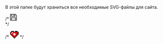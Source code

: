 В этой папке будут храниться все необходимые SVG-файлы для сайта.

/*
<svg svg width="21" height="21" viewBox="0 0 21 21" fill="none" xmlns="http://www.w3.org/2000/svg">
      <rect width="1.61538" height="1.61538" fill="black"/>
      <rect y="1.61523" width="1.61538" height="1.61538" fill="black"/>
      <rect y="3.23096" width="1.61538" height="1.61538" fill="black"/>
      <rect y="4.84619" width="1.61538" height="1.61538" fill="black"/>
      <rect y="6.46143" width="1.61538" height="1.61538" fill="black"/>
      <rect y="8.07715" width="1.61538" height="1.61538" fill="black"/>
      <rect y="9.69238" width="1.61538" height="1.61538" fill="black"/>
      <rect y="11.3076" width="1.61538" height="1.61538" fill="black"/>
      <rect y="12.9229" width="1.61538" height="1.61538" fill="black"/>
      <rect y="14.5386" width="1.61538" height="1.61538" fill="black"/>
      <rect y="16.1538" width="1.61538" height="1.61538" fill="black"/>
      <rect y="17.769" width="1.61538" height="1.61538" fill="black"/>
      <rect y="19.3848" width="1.61538" height="1.61538" fill="black"/>
      <rect x="17.7692" width="1.61538" height="1.61538" transform="rotate(90 17.7692 0)" fill="black"/>
      <rect x="16.1539" width="1.61538" height="1.61538" transform="rotate(90 16.1539 0)" fill="black"/>
      <rect x="14.5385" width="1.61538" height="1.61538" transform="rotate(90 14.5385 0)" fill="black"/>
      <rect x="12.9231" width="1.61538" height="1.61538" transform="rotate(90 12.9231 0)" fill="black"/>
      <rect x="11.3077" width="1.61538" height="1.61538" transform="rotate(90 11.3077 0)" fill="black"/>
      <rect x="9.69232" width="1.61538" height="1.61538" transform="rotate(90 9.69232 0)" fill="black"/>
      <rect x="8.0769" width="1.61538" height="1.61538" transform="rotate(90 8.0769 0)" fill="black"/>
      <rect x="6.46155" width="1.61538" height="1.61538" transform="rotate(90 6.46155 0)" fill="black"/>
      <rect x="4.84613" width="1.61538" height="1.61538" transform="rotate(90 4.84613 0)" fill="black"/>
      <rect x="3.23077" width="1.61538" height="1.61538" transform="rotate(90 3.23077 0)" fill="black"/>
      <rect x="19.3846" y="1.61523" width="1.61538" height="1.61538" transform="rotate(90 19.3846 1.61523)" fill="black"/>
      <rect x="4.84613" y="3.23096" width="1.61538" height="1.61538" transform="rotate(90 4.84613 3.23096)" fill="black"/>
      <rect x="4.84613" y="1.61523" width="1.61538" height="1.61538" transform="rotate(90 4.84613 1.61523)" fill="black"/>
      <rect x="4.84613" y="4.84619" width="1.61538" height="1.61538" transform="rotate(90 4.84613 4.84619)" fill="black"/>
      <rect x="16.1539" y="3.23096" width="1.61538" height="1.61538" transform="rotate(90 16.1539 3.23096)" fill="black"/>
      <rect x="16.1539" y="1.61523" width="1.61538" height="1.61538" transform="rotate(90 16.1539 1.61523)" fill="black"/>
      <rect x="16.1539" y="4.84619" width="1.61538" height="1.61538" transform="rotate(90 16.1539 4.84619)" fill="black"/>
      <rect x="12.9231" y="3.23096" width="1.61538" height="1.61538" transform="rotate(90 12.9231 3.23096)" fill="black"/>
      <rect x="12.9231" y="1.61523" width="1.61538" height="1.61538" transform="rotate(90 12.9231 1.61523)" fill="black"/>
      <rect x="12.9231" y="4.84619" width="1.61538" height="1.61538" transform="rotate(90 12.9231 4.84619)" fill="black"/>
      <rect x="16.1539" y="6.46143" width="1.61538" height="1.61538" transform="rotate(90 16.1539 6.46143)" fill="black"/>
      <rect x="14.5385" y="6.46143" width="1.61538" height="1.61538" transform="rotate(90 14.5385 6.46143)" fill="black"/>
      <rect x="12.9231" y="6.46143" width="1.61538" height="1.61538" transform="rotate(90 12.9231 6.46143)" fill="black"/>
      <rect x="11.3077" y="6.46143" width="1.61538" height="1.61538" transform="rotate(90 11.3077 6.46143)" fill="black"/>
      <rect x="9.69232" y="6.46143" width="1.61538" height="1.61538" transform="rotate(90 9.69232 6.46143)" fill="black"/>
      <rect x="8.0769" y="6.46143" width="1.61538" height="1.61538" transform="rotate(90 8.0769 6.46143)" fill="black"/>
      <rect x="6.46155" y="6.46143" width="1.61538" height="1.61538" transform="rotate(90 6.46155 6.46143)" fill="black"/>
      <rect x="4.84613" y="6.46143" width="1.61538" height="1.61538" transform="rotate(90 4.84613 6.46143)" fill="black"/>
      <rect x="17.7692" y="11.3076" width="1.61538" height="1.61538" transform="rotate(90 17.7692 11.3076)" fill="black"/>
      <rect x="16.1539" y="11.3076" width="1.61538" height="1.61538" transform="rotate(90 16.1539 11.3076)" fill="black"/>
      <rect x="14.5385" y="11.3076" width="1.61538" height="1.61538" transform="rotate(90 14.5385 11.3076)" fill="black"/>
      <rect x="12.9231" y="11.3076" width="1.61538" height="1.61538" transform="rotate(90 12.9231 11.3076)" fill="black"/>
      <rect x="11.3077" y="11.3076" width="1.61538" height="1.61538" transform="rotate(90 11.3077 11.3076)" fill="black"/>
      <rect x="9.69232" y="11.3076" width="1.61538" height="1.61538" transform="rotate(90 9.69232 11.3076)" fill="black"/>
      <rect x="8.0769" y="11.3076" width="1.61538" height="1.61538" transform="rotate(90 8.0769 11.3076)" fill="black"/>
      <rect x="6.46155" y="11.3076" width="1.61538" height="1.61538" transform="rotate(90 6.46155 11.3076)" fill="black"/>
      <rect x="4.84613" y="11.3076" width="1.61538" height="1.61538" transform="rotate(90 4.84613 11.3076)" fill="black"/>
      <rect x="17.7692" y="12.9229" width="1.61538" height="1.61538" transform="rotate(90 17.7692 12.9229)" fill="black"/>
      <rect x="4.84613" y="12.9229" width="1.61538" height="1.61538" transform="rotate(90 4.84613 12.9229)" fill="black"/>
      <rect x="17.7692" y="14.5386" width="1.61538" height="1.61538" transform="rotate(90 17.7692 14.5386)" fill="black"/>
      <rect x="4.84613" y="14.5386" width="1.61538" height="1.61538" transform="rotate(90 4.84613 14.5386)" fill="black"/>
      <rect x="17.7692" y="16.1538" width="1.61538" height="1.61538" transform="rotate(90 17.7692 16.1538)" fill="black"/>
      <rect x="4.84613" y="16.1538" width="1.61538" height="1.61538" transform="rotate(90 4.84613 16.1538)" fill="black"/>
      <rect x="4.84613" y="17.769" width="1.61538" height="1.61538" transform="rotate(90 4.84613 17.769)" fill="black"/>
      <rect x="17.7692" y="17.769" width="1.61538" height="1.61538" transform="rotate(90 17.7692 17.769)" fill="black"/>
      <rect x="19.3846" y="19.3848" width="1.61538" height="1.61538" transform="rotate(90 19.3846 19.3848)" fill="black"/>
      <rect x="17.7692" y="19.3848" width="1.61538" height="1.61538" transform="rotate(90 17.7692 19.3848)" fill="black"/>
      <rect x="16.1539" y="19.3848" width="1.61538" height="1.61538" transform="rotate(90 16.1539 19.3848)" fill="black"/>
      <rect x="14.5385" y="19.3848" width="1.61538" height="1.61538" transform="rotate(90 14.5385 19.3848)" fill="black"/>
      <rect x="12.9231" y="19.3848" width="1.61538" height="1.61538" transform="rotate(90 12.9231 19.3848)" fill="black"/>
      <rect x="11.3077" y="19.3848" width="1.61538" height="1.61538" transform="rotate(90 11.3077 19.3848)" fill="black"/>
      <rect x="9.69232" y="19.3848" width="1.61538" height="1.61538" transform="rotate(90 9.69232 19.3848)" fill="black"/>
      <rect x="8.0769" y="19.3848" width="1.61538" height="1.61538" transform="rotate(90 8.0769 19.3848)" fill="black"/>
      <rect x="6.46155" y="19.3848" width="1.61538" height="1.61538" transform="rotate(90 6.46155 19.3848)" fill="black"/>
      <rect x="4.84613" y="19.3848" width="1.61538" height="1.61538" transform="rotate(90 4.84613 19.3848)" fill="black"/>
      <rect x="3.23077" y="19.3848" width="1.61538" height="1.61538" transform="rotate(90 3.23077 19.3848)" fill="black"/>
      <rect x="21" y="21" width="1.61538" height="1.61538" transform="rotate(-180 21 21)" fill="black"/>
      <rect x="21" y="19.3848" width="1.61538" height="1.61538" transform="rotate(-180 21 19.3848)" fill="black"/>
      <rect x="21" y="17.769" width="1.61538" height="1.61538" transform="rotate(-180 21 17.769)" fill="black"/>
      <rect x="21" y="16.1538" width="1.61538" height="1.61538" transform="rotate(-180 21 16.1538)" fill="black"/>
      <rect x="21" y="14.5386" width="1.61538" height="1.61538" transform="rotate(-180 21 14.5386)" fill="black"/>
      <rect x="21" y="12.9229" width="1.61538" height="1.61538" transform="rotate(-180 21 12.9229)" fill="black"/>
      <rect x="21" y="11.3076" width="1.61538" height="1.61538" transform="rotate(-180 21 11.3076)" fill="black"/>
      <rect x="21" y="9.69238" width="1.61538" height="1.61538" transform="rotate(-180 21 9.69238)" fill="black"/>
      <rect x="21" y="8.07715" width="1.61538" height="1.61538" transform="rotate(-180 21 8.07715)" fill="black"/>
      <rect x="21" y="6.46143" width="1.61538" height="1.61538" transform="rotate(-180 21 6.46143)" fill="black"/>
      <rect x="21" y="4.84619" width="1.61538" height="1.61538" transform="rotate(-180 21 4.84619)" fill="black"/>
 <symbol id="diskette"
 stroke="currentColor"
 fill="currentColor">  
 </symbol>
</svg> */

/*
<svg width="27" height="24" viewBox="0 0 27 24" fill="none" xmlns="http://www.w3.org/2000/svg">
<path d="M6 0H3V3H6V0ZM9 0H6V3H9V0ZM3 3H0V6H3V3ZM3 6H0V9H3V6ZM3 9H0V12H3V9ZM12 0H9V3H12V0ZM6 12H3V15H6V12ZM9 15H6V18H9V15ZM12 18H9V21H12V18ZM21 0H24V3H21V0ZM18 0H21V3H18V0ZM24 3H27V6H24V3ZM24 6H27V9H24V6ZM24 9H27V12H24V9ZM15 0H18V3H15V0ZM21 12H24V15H21V12ZM18 15H21V18H18V15ZM15 18H18V21H15V18ZM15 21H12V24H15V21ZM15 3H12V6H15V3Z" fill="black"/>
<path d="M6 3H3V6H6V3ZM9 6H6V9H9V6ZM12 3H9V6H12V3ZM6 9H3V12H6V9ZM9 9H6V12H9V9ZM9 12H6V15H9V12ZM12 6H9V9H12V6ZM12 15H9V18H12V15ZM12 12H9V15H12V12ZM21 3H24V6H21V3ZM18 3H21V6H18V3ZM21 6H24V9H21V6ZM18 6H21V9H18V6ZM15 3H18V6H15V3ZM21 9H24V12H21V9ZM18 9H21V12H18V9ZM18 12H21V15H18V12ZM15 6H18V9H15V6ZM15 15H18V18H15V15ZM15 12H18V15H15V12ZM15 15H12V18H15V15ZM15 18H12V21H15V18Z" fill="#FF0000"/>
<path d="M12 9H9V12H12V9ZM15 9H18V12H15V9ZM15 9H12V12H15V9ZM15 6H12V9H15V6ZM15 12H12V15H15V12Z" fill="white"/>
</svg>
*/